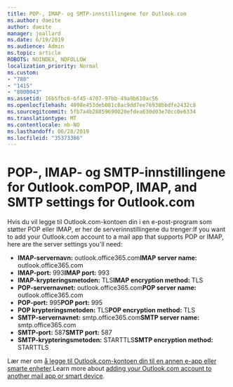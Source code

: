 ```yaml
---
title: POP-, IMAP- og SMTP-innstillingene for Outlook.com
ms.author: daeite
author: daeite
manager: joallard
ms.date: 6/19/2019
ms.audience: Admin
ms.topic: article
ROBOTS: NOINDEX, NOFOLLOW
localization_priority: Normal
ms.custom:
- "780"
- "1415"
- "8000043"
ms.assetid: 16b5fbc6-6f45-4707-97bb-49a9b610ac56
ms.openlocfilehash: 4098e453deb081c8ac9dd7ee76938bbdfe2432c8
ms.sourcegitcommit: 5fb7a4b28859690020efdea630d03e70cc0e6334
ms.translationtype: MT
ms.contentlocale: nb-NO
ms.lasthandoff: 06/28/2019
ms.locfileid: "35373386"
---
```

# <a name="pop-imap-and-smtp-settings-for-outlookcom"></a><span data-ttu-id="3d57d-102">POP-, IMAP- og SMTP-innstillingene for Outlook.com</span><span class="sxs-lookup"><span data-stu-id="3d57d-102">POP, IMAP, and SMTP settings for Outlook.com</span></span>

<span data-ttu-id="3d57d-103">Hvis du vil legge til Outlook.com-kontoen din i en e-post-program som støtter POP eller IMAP, er her de serverinnstillingene du trenger:</span><span class="sxs-lookup"><span data-stu-id="3d57d-103">If you want to add your Outlook.com account to a mail app that supports POP or IMAP, here are the server settings you'll need:</span></span>
  
- <span data-ttu-id="3d57d-104">**IMAP-servernavn:** outlook.office365.com</span><span class="sxs-lookup"><span data-stu-id="3d57d-104">**IMAP server name:** outlook.office365.com</span></span>
- <span data-ttu-id="3d57d-105">**IMAP-port:** 993</span><span class="sxs-lookup"><span data-stu-id="3d57d-105">**IMAP port:** 993</span></span>
- <span data-ttu-id="3d57d-106">**IMAP-krypteringsmetoden:** TLS</span><span class="sxs-lookup"><span data-stu-id="3d57d-106">**IMAP encryption method:** TLS</span></span>
- <span data-ttu-id="3d57d-107">**POP-servernavnet:** outlook.office365.com</span><span class="sxs-lookup"><span data-stu-id="3d57d-107">**POP server name:** outlook.office365.com</span></span>  
- <span data-ttu-id="3d57d-108">**POP-port:** 995</span><span class="sxs-lookup"><span data-stu-id="3d57d-108">**POP port:** 995</span></span>  
- <span data-ttu-id="3d57d-109">**POP krypteringsmetoden:** TLS</span><span class="sxs-lookup"><span data-stu-id="3d57d-109">**POP encryption method:** TLS</span></span>  
- <span data-ttu-id="3d57d-110">**SMTP-servernavnet:** smtp.office365.com</span><span class="sxs-lookup"><span data-stu-id="3d57d-110">**SMTP server name:** smtp.office365.com</span></span>
- <span data-ttu-id="3d57d-111">**SMTP-port:** 587</span><span class="sxs-lookup"><span data-stu-id="3d57d-111">**SMTP port:** 587</span></span>
- <span data-ttu-id="3d57d-112">**SMTP-krypteringsmetoden:** STARTTLS</span><span class="sxs-lookup"><span data-stu-id="3d57d-112">**SMTP encryption method:** STARTTLS</span></span>

<span data-ttu-id="3d57d-113">Lær mer om [å legge til Outlook.com-kontoen din til en annen e-app eller smarte enheter](https://support.office.com/article/73f3b178-0009-41ae-aab1-87b80fa94970).</span><span class="sxs-lookup"><span data-stu-id="3d57d-113">Learn more about [adding your Outlook.com account to another mail app or smart device](https://support.office.com/article/73f3b178-0009-41ae-aab1-87b80fa94970).</span></span>